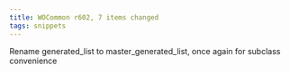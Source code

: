 ```yaml
---
title: WOCommon r602, 7 items changed
tags: snippets
---
```


Rename generated\_list to master\_generated\_list, once again for subclass convenience
